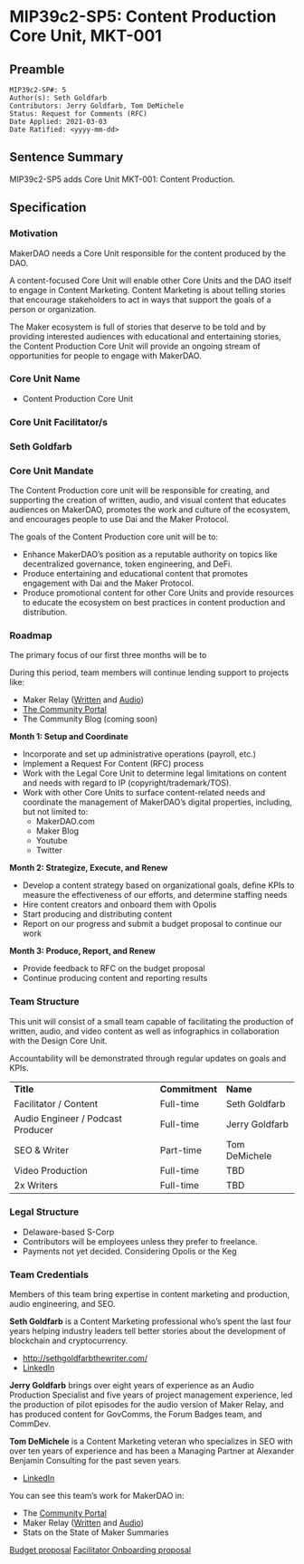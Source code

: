 # MIP39c2-SP5: Content Production Core Unit, MKT-001

## Preamble

```
MIP39c2-SP#: 5
Author(s): Seth Goldfarb
Contributors: Jerry Goldfarb, Tom DeMichele
Status: Request for Comments (RFC)
Date Applied: 2021-03-03
Date Ratified: <yyyy-mm-dd>
```

## Sentence Summary

MIP39c2-SP5 adds Core Unit MKT-001: Content Production.

## Specification

### **Motivation**

MakerDAO needs a Core Unit responsible for the content produced by the DAO.

A content-focused Core Unit will enable other Core Units and the DAO itself to engage in Content Marketing. Content Marketing is about telling stories that encourage stakeholders to act in ways that support the goals of a person or organization.

The Maker ecosystem is full of stories that deserve to be told and by providing interested audiences with educational and entertaining stories, the Content Production Core Unit will provide an ongoing stream of opportunities for people to engage with MakerDAO.

### **Core Unit Name**

* Content Production Core Unit

### **Core Unit Facilitator/s**

### Seth Goldfarb

### **Core Unit Mandate**

The Content Production core unit will be responsible for creating, and supporting the creation of written, audio, and visual content that educates audiences on MakerDAO, promotes the work and culture of the ecosystem, and encourages people to use Dai and the Maker Protocol.

The goals of the Content Production core unit will be to:

* Enhance MakerDAO’s position as a reputable authority on topics like decentralized governance, token engineering, and DeFi.
* Produce entertaining and educational content that promotes engagement with Dai and the Maker Protocol.
* Produce promotional content for other Core Units and provide resources to educate the ecosystem on best practices in content production and distribution.

### **Roadmap**

The primary focus of our first three months will be to

During this period, team members will continue lending support to projects like:

* Maker Relay ([Written](https://forum.makerdao.com/tag/maker-relay) and [Audio](https://anchor.fm/voicesofmkr/))
* [The Community Portal](communitydevelopment.makerdao.com)
* The Community Blog (coming soon)

**Month 1: Setup and Coordinate**

* Incorporate and set up administrative operations (payroll, etc.)
* Implement a Request For Content (RFC) process
* Work with the Legal Core Unit to determine legal limitations on content and needs with regard to IP (copyright/trademark/TOS).
* Work with other Core Units to surface content-related needs and coordinate the management of MakerDAO’s digital properties, including, but not limited to:
    * MakerDAO.com
    * Maker Blog
    * Youtube
    * Twitter

**Month 2: Strategize, Execute, and Renew**

* Develop a content strategy based on organizational goals, define KPIs to measure the effectiveness of our efforts, and determine staffing needs
* Hire content creators and onboard them with Opolis
* Start producing and distributing content
* Report on our progress and submit a budget proposal to continue our work

**Month 3: Produce, Report, and Renew**

* Provide feedback to RFC on the budget proposal
* Continue producing content and reporting results

### **Team Structure**

This unit will consist of a small team capable of facilitating the production of written, audio, and video content as well as infographics in collaboration with the Design Core Unit.

Accountability will be demonstrated through regular updates on goals and KPIs.

<table>
  <tr>
   <td><strong>Title</strong>
   </td>
   <td><strong>Commitment</strong>
   </td>
   <td><strong>Name</strong>
   </td>
  </tr>
  <tr>
   <td>Facilitator / Content
   </td>
   <td>Full-time
   </td>
   <td>Seth Goldfarb
   </td>
  </tr>
  <tr>
   <td>Audio Engineer / Podcast Producer
   </td>
   <td>Full-time
   </td>
   <td>Jerry Goldfarb
   </td>
  </tr>
  <tr>
   <td>SEO & Writer
   </td>
   <td>Part-time
   </td>
   <td>Tom DeMichele
   </td>
  </tr>
  <tr>
   <td>Video Production
   </td>
   <td>Full-time
   </td>
   <td>TBD
   </td>
  </tr>
  <tr>
   <td>2x Writers
   </td>
   <td>Full-time
   </td>
   <td>TBD
   </td>
  </tr>
</table>

### **Legal Structure**

* Delaware-based S-Corp
* Contributors will be employees unless they prefer to freelance.
* Payments not yet decided. Considering Opolis or the Keg

### **Team Credentials**

Members of this team bring expertise in content marketing and production, audio engineering, and SEO. 

**Seth Goldfarb** is a Content Marketing professional who’s spent the last four years helping industry leaders tell better stories about the development of blockchain and cryptocurrency.
* http://sethgoldfarbthewriter.com/
* [LinkedIn](https://www.linkedin.com/in/asethgoldfarb/)

**Jerry Goldfarb** brings over eight years of experience as an Audio Production Specialist and five years of project management experience, led the production of pilot episodes for the audio version of Maker Relay, and has produced content for GovComms, the Forum Badges team, and CommDev.

**Tom DeMichele** is a Content Marketing veteran who specializes in SEO with over ten years of experience and has been a Managing Partner at Alexander Benjamin Consulting for the past seven years.
* [LinkedIn](https://www.linkedin.com/in/thomas-demichele-5285b380/)

You can see this team’s work for MakerDAO in:

* The [Community Portal](https://community-development.makerdao.com/en/)
* Maker Relay ([Written](https://forum.makerdao.com/tag/maker-relay) and [Audio](https://anchor.fm/voicesofmkr/))
* Stats on the State of Maker Summaries

[Budget proposal](https://forum.makerdao.com/t/mip40c2-sp5-core-unit-budget-mkt-001/6824)
[Facilitator Onboarding proposal](https://forum.makerdao.com/t/mip41c4-sp5-facilitator-onboarding-mkt-001/6825)
